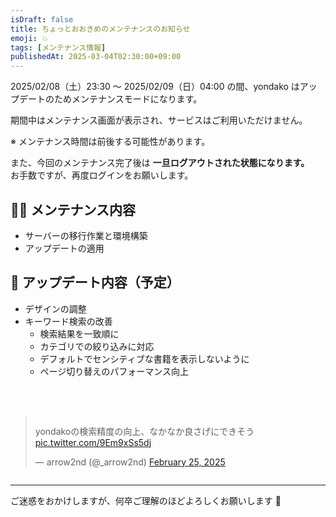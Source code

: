 ```yaml
---
isDraft: false
title: ちょっとおおきめのメンテナンスのお知らせ
emoji: 💥
tags: [メンテナンス情報]
publishedAt: 2025-03-04T02:30:00+09:00
---
```


2025/02/08（土）23:30 ～ 2025/02/09（日）04:00 の間、yondako はアップデートのためメンテナンスモードになります。

期間中はメンテナンス画面が表示され、サービスはご利用いただけません。

※ メンテナンス時間は前後する可能性があります。

また、今回のメンテナンス完了後は **一旦ログアウトされた状態になります。**  
お手数ですが、再度ログインをお願いします。

## 👩‍🔧 メンテナンス内容

- サーバーの移行作業と環境構築
- アップデートの適用

## 🚀 アップデート内容（予定）

- デザインの調整
- キーワード検索の改善
  - 検索結果を一致順に
  - カテゴリでの絞り込みに対応
  - デフォルトでセンシティブな書籍を表示しないように
  - ページ切り替えのパフォーマンス向上

<div style="display: flex; justify-content: center; margin-top: 48px;">
<blockquote class="twitter-tweet"><p lang="ja" dir="ltr">yondakoの検索精度の向上、なかなか良さげにできそう <a href="https://t.co/9Em9xSs5dj">pic.twitter.com/9Em9xSs5dj</a></p>&mdash; arrow2nd (@_arrow2nd) <a href="https://twitter.com/_arrow2nd/status/1894386056218513865?ref_src=twsrc%5Etfw">February 25, 2025</a></blockquote> <script async src="https://platform.twitter.com/widgets.js" charset="utf-8"></script>
</div>

---

ご迷惑をおかけしますが、何卒ご理解のほどよろしくお願いします 🐙
